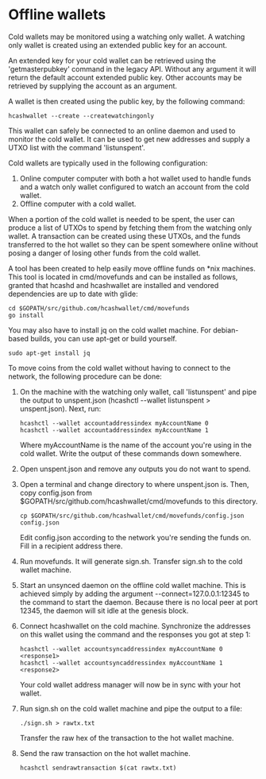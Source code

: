 # Offline wallets

Cold wallets may be monitored using a watching only wallet. A watching only 
wallet is created using an extended public key for an account.

An extended key for your cold wallet can be retrieved using the 'getmasterpubkey'
command in the legacy API. Without any argument it will return the default 
account extended public key. Other accounts may be retrieved by supplying the 
account as an argument.

A wallet is then created using the public key, by the following command:

```
hcashwallet --create --createwatchingonly
```

This wallet can safely be connected to an online daemon and used to monitor the 
cold wallet. It can be used to get new addresses and supply a UTXO list with 
the command 'listunspent'.

Cold wallets are typically used in the following configuration:
1. Online computer computer with both a hot wallet used to handle funds and a 
    watch only wallet configured to watch an account from the cold wallet.
2. Offline computer with a cold wallet.

When a portion of the cold wallet is needed to be spent, the user can produce 
a list of UTXOs to spend by fetching them from the watching only wallet. A 
transaction can be created using these UTXOs, and the funds transferred to the 
hot wallet so they can be spent somewhere online without posing a danger of 
losing other funds from the cold wallet.

A tool has been created to help easily move offline funds on *nix machines. 
This tool is located in cmd/movefunds and can be installed as follows, 
granted that hcashd and hcashwallet are installed and vendored dependencies
are up to date with glide:

```
cd $GOPATH/src/github.com/hcashwallet/cmd/movefunds
go install
```

You may also have to install jq on the cold wallet machine. For debian-based 
builds, you can use apt-get or build yourself.

```
sudo apt-get install jq
```

To move coins from the cold wallet without having to connect to the network, 
the following procedure can be done:

1. On the machine with the watching only wallet, call 'listunspent' and pipe 
    the output to unspent.json (hcashctl --wallet listunspent > unspent.json).
	Next, run:
	```
	hcashctl --wallet accountaddressindex myAccountName 0
	hcashctl --wallet accountaddressindex myAccountName 1
	```
	Where myAccountName is the name of the account you're using in the 
	cold wallet. Write the output of these commands down somewhere.
	
2. Open unspent.json and remove any outputs you do not want to spend.

3. Open a terminal and change directory to where unspent.json is. Then, copy 
    config.json from $GOPATH/src/github.com/hcashwallet/cmd/movefunds to
	this directory.
	```
	cp $GOPATH/src/github.com/hcashwallet/cmd/movefunds/config.json config.json
	```
    Edit config.json according to the network you're sending the funds on. 
    Fill in a recipient address there.

4. Run movefunds. It will generate sign.sh. Transfer sign.sh to the cold 
    wallet machine.

5. Start an unsynced daemon on the offline cold wallet machine. This is 
    achieved simply by adding the argument --connect=127.0.0.1:12345 to the 
	command to start the daemon. Because there is no local peer at port 
	12345, the daemon will sit idle at the genesis block.
	
6. Connect hcashwallet on the cold machine. Synchronize the addresses on this
    wallet using the command and the responses you got at step 1:
	```
	hcashctl --wallet accountsyncaddressindex myAccountName 0 <response1>
	hcashctl --wallet accountsyncaddressindex myAccountName 1 <response2>
	```
	Your cold wallet address manager will now be in sync with your hot 
	wallet.
	
7. Run sign.sh on the cold wallet machine and pipe the output to a file:
    ```
	./sign.sh > rawtx.txt
    ```
	Transfer the raw hex of the transaction to the hot wallet machine.
	
8. Send the raw transaction on the hot wallet machine.
    ```
	hcashctl sendrawtransaction $(cat rawtx.txt)
    ```
